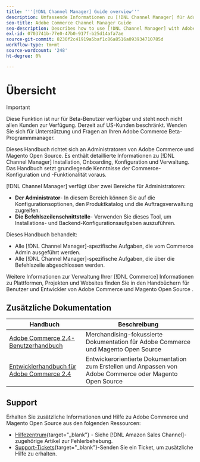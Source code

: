 ```yaml
---
title: '''[!DNL Channel Manager] Guide overview'''
description: Umfassende Informationen zu [!DNL Channel Manager] für Adobe Commerce- und Magento Open Source-Administratoren, einschließlich Installation und Onboarding
seo-title: Adobe Commerce Channel Manager Guide
seo-description: Describes how to use [!DNL Channel Manager] with Adobe Commerce or Magento Open Source.
exl-id: 0703741b-77e0-47b0-917f-b25d14afa7ae
source-git-commit: 8230f2c41919a5baf1c86a8516a093934710785d
workflow-type: tm+mt
source-wordcount: '248'
ht-degree: 0%

---
```



# Übersicht

>[!IMPORTANT]
>
> Diese Funktion ist nur für Beta-Benutzer verfügbar und steht noch nicht allen Kunden zur Verfügung. Derzeit auf US-Kunden beschränkt. Wenden Sie sich für Unterstützung und Fragen an Ihren Adobe Commerce Beta-Programmmanager.

Dieses Handbuch richtet sich an Administratoren von Adobe Commerce und Magento Open Source. Es enthält detaillierte Informationen zu [!DNL Channel Manager] Installation, Onboarding, Konfiguration und Verwaltung. Das Handbuch setzt grundlegende Kenntnisse der Commerce-Konfiguration und -Funktionalität voraus.

[!DNL Channel Manager] verfügt über zwei Bereiche für Administratoren:

* **Der Administrator**- In diesem Bereich können Sie auf die Konfigurationsoptionen, den Produktkatalog und die Auftragsverwaltung zugreifen.
* **Die Befehlszeilenschnittstelle**- Verwenden Sie dieses Tool, um Installations- und Backend-Konfigurationsaufgaben auszuführen.

Dieses Handbuch behandelt:

* Alle [!DNL Channel Manager]-spezifische Aufgaben, die vom Commerce Admin ausgeführt werden.
* Alle [!DNL Channel Manager]-spezifische Aufgaben, die über die Befehlszeile abgeschlossen werden.

Weitere Informationen zur Verwaltung Ihrer [!DNL Commerce] Informationen zu Plattformen, Projekten und Websites finden Sie in den Handbüchern für Benutzer und Entwickler von Adobe Commerce und Magento Open Source .

## Zusätzliche Dokumentation

| Handbuch | Beschreibung |
|----------------------------------------------------------------------|----------------------------------------------------------------------------------------------------|
| [Adobe Commerce 2.4-Benutzerhandbuch](https://docs.magento.com/user-guide) | Merchandising-fokussierte Dokumentation für Adobe Commerce und Magento Open Source |
| [Entwicklerhandbuch für Adobe Commerce 2.4](https://devdocs.magento.com) | Entwickerorientierte Dokumentation zum Erstellen und Anpassen von Adobe Commerce oder Magento Open Source |

## Support

Erhalten Sie zusätzliche Informationen und Hilfe zu Adobe Commerce und Magento Open Source aus den folgenden Ressourcen:

* [Hilfezentrum](https://support.magento.com/hc/en-us){target=&quot;_blank&quot;} - Siehe [!DNL Amazon Sales Channel]-zugehörige Artikel zur Fehlerbehebung.
* [Support-Tickets](https://support.magento.com/hc/en-us/articles/360000913794#submit-ticket){target=&quot;_blank&quot;}-Senden Sie ein Ticket, um zusätzliche Hilfe zu erhalten.

